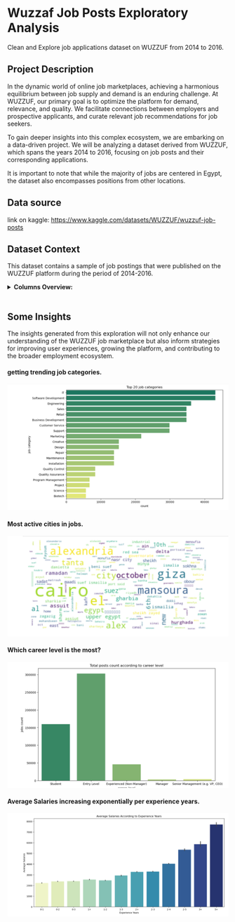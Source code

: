 # Wuzzaf Job Posts Exploratory Analysis
Clean and Explore job applications dataset on WUZZUF from 2014 to 2016.

## Project Description 
In the dynamic world of online job marketplaces, achieving a harmonious equilibrium between job supply and demand is an enduring challenge. At WUZZUF, our primary goal is to optimize the platform for demand, relevance, and quality. We facilitate connections between employers and prospective applicants, and curate relevant job recommendations for job seekers.

To gain deeper insights into this complex ecosystem, we are embarking on a data-driven project. We will be analyzing a dataset derived from WUZZUF, which spans the years 2014 to 2016, focusing on job posts and their corresponding applications.

It is important to note that while the majority of jobs are centered in Egypt, the dataset also encompasses positions from other locations.<br>

## Data source
link on kaggle: https://www.kaggle.com/datasets/WUZZUF/wuzzuf-job-posts
<br>

## Dataset Context

This dataset contains a sample of job postings that were published on the WUZZUF platform during the period of 2014-2016.<br>

<details><summary> <b>Columns Overview:</b> </summary>
    
* **id**: Unique job ID.
* **city**: Job location.
* **job_title**: Job name.
* **job_category1**, job_category2, job_category3: Job categories or fields.
* **job_industry1**, job_industry2, job_industry3: Job industries or sectors.
* **salary_minimum** and salary_maximum: Salary range.
* **num_vacancies**: Number of job openings.
* **career_level**: Job seniority.
* **experience_years**: Required experience.
* **post_date**: Posting date.
* **views**: Number of times the job was viewed.
* **job_description**: Description of the job.
* **job_requirements**: Qualifications needed.
* **payment_period**: Salary payment frequency.
* **currency**: Currency used for salaries.    
</details><br>


## Some Insights 

The insights generated from this exploration will not only enhance our understanding of the WUZZUF job marketplace but also inform strategies for improving user experiences, growing the platform, and contributing to the broader employment ecosystem.

#### getting trending job categories.
![Top 20 job categories](snapshots/job_categories.png) <br>

#### Most active cities in jobs.
![Common Cities](snapshots/common_cities.png) <br>

#### Which career level is the most?
![jobCount_careerLvl](snapshots/jobCount_careerLvl.png) <br>

#### Average Salaries increasing exponentially per experience years.
![avgSal_yearExp](snapshots/avgSal_yearExp.png) <br>

